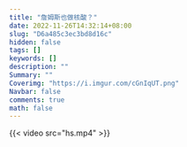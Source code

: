 ```yaml
---
title: "詹姆斯也做核酸？"
date: 2022-11-26T14:32:14+08:00
slug: "D6a485c3ec3bd8d16c"
hidden: false
tags: []
keywords: []
description: ""
Summary: ""
Coverimg: "https://i.imgur.com/cGnIqUT.png"
Navbar: false
comments: true
math: false
---
```




<!--more-->

{{< video src="hs.mp4" >}}
